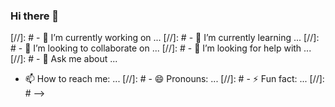 ### Hi there 👋

[//]: # - 🔭 I’m currently working on ...
[//]: # - 🌱 I’m currently learning ...
[//]: # - 👯 I’m looking to collaborate on ...
[//]: # - 🤔 I’m looking for help with ...
[//]: # - 💬 Ask me about ...
- 📫 How to reach me: ...
[//]: # - 😄 Pronouns: ...
[//]: # - ⚡ Fun fact: ...
[//]: # -->
